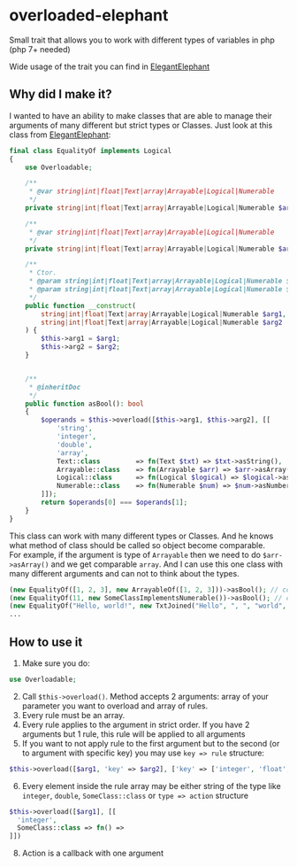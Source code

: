 # overloaded-elephant

Small trait that allows you to work with different types of variables in php (php 7+ needed)

Wide usage of the trait you can find in [ElegantElephant](https://github.com/maxonfjvipon/ElegantElephant)

## Why did I make it?

I wanted to have an ability to make classes that are able to manage their arguments of many different but strict types or Classes. Just look at this class from [ElegantElephant](https://github.com/maxonfjvipon/ElegantElephant):

```php
final class EqualityOf implements Logical
{
    use Overloadable;

    /**
     * @var string|int|float|Text|array|Arrayable|Logical|Numerable
     */
    private string|int|float|Text|array|Arrayable|Logical|Numerable $arg1;

    /**
     * @var string|int|float|Text|array|Arrayable|Logical|Numerable
     */
    private string|int|float|Text|array|Arrayable|Logical|Numerable $arg2;

    /**
     * Ctor.
     * @param string|int|float|Text|array|Arrayable|Logical|Numerable $arg1
     * @param string|int|float|Text|array|Arrayable|Logical|Numerable $arg2
     */
    public function __construct(
        string|int|float|Text|array|Arrayable|Logical|Numerable $arg1,
        string|int|float|Text|array|Arrayable|Logical|Numerable $arg2
    ) {
        $this->arg1 = $arg1;
        $this->arg2 = $arg2;
    }


    /**
     * @inheritDoc
     */
    public function asBool(): bool
    {
        $operands = $this->overload([$this->arg1, $this->arg2], [[
            'string',
            'integer',
            'double',
            'array',
            Text::class         => fn(Text $txt) => $txt->asString(),
            Arrayable::class    => fn(Arrayable $arr) => $arr->asArray(),
            Logical::class      => fn(Logical $logical) => $logical->asBool(),
            Numerable::class    => fn(Numerable $num) => $num->asNumber()
        ]]);
        return $operands[0] === $operands[1];
    }
}
```

This class can work with many different types or Classes. And he knows what method of class should be called so object become comparable.  
For example, if the argument is type of `Arrayable` then we need to do `$arr->asArray()` and we get comparable `array`. And I can use this one class with many different arguments and can not to think about the types.  

```php
(new EqualityOf([1, 2, 3], new ArrayableOf([1, 2, 3]))->asBool(); // comparing arrays
(new EqualityOf(11, new SomeClassImplementsNumerable())->asBool(); // comparing numbers
(new EqualityOf("Hello, world!", new TxtJoined("Hello", ", ", "world", "!")))->asBool(); // comparing string
...
```

## How to use it

1. Make sure you do:
```php
use Overloadable;
```
2. Call `$this->overload()`. Method accepts 2 arguments: array of your parameter you want to overload and array of rules.  
3. Every rule must be an array. 
4. Every rule applies to the argument in strict order. If you have 2 arguments but 1 rule, this rule will be applied to all arguments
5. If you want to not apply rule to the first argument but to the second (or to argument with specific key) you may use `key => rule` structure:
```php
$this->overload([$arg1, 'key' => $arg2], ['key' => ['integer', 'float', ...]]) // here rule will be not applied to $arg1
```
6. Every element inside the rule array may be either string of the type like `integer`, `double`, `SomeClass::class` or `type => action` structure
```php
$this->overload([$arg1], [[
  'integer',
  SomeClass::class => fn() => 
]])
```
8. Action is a callback with one argument
